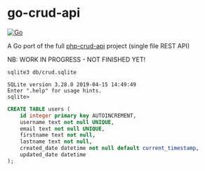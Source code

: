 # go-crud-api

[![Go](https://github.com/junlapong/go-crud-api/workflows/Go/badge.svg?branch=master)](https://github.com/junlapong/go-crud-api/actions)

A Go port of the full [php-crud-api](https://github.com/mevdschee/php-crud-api) project (single file REST API)

NB: WORK IN PROGRESS - NOT FINISHED YET!

```
sqlite3 db/crud.sqlite

SQLite version 3.28.0 2019-04-15 14:49:49
Enter ".help" for usage hints.
sqlite>
```

```sql
CREATE TABLE users (
    id integer primary key AUTOINCREMENT,
    username text not null UNIQUE,
    email text not null UNIQUE,
    firstname text not null,
    lastname text not null,
    created_date datetime not null default current_timestamp,
    updated_date datetime
);
```